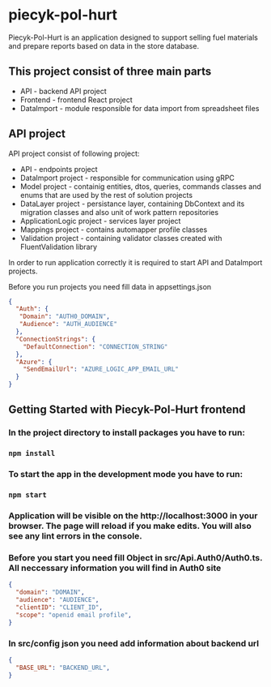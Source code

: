 # piecyk-pol-hurt

Piecyk-Pol-Hurt is an application designed to support selling fuel materials and prepare reports based on data in the store database.

## This project consist of three main parts

* API - backend API project
* Frontend - frontend React project
* DataImport - module responsible for data import from spreadsheet files

## API project

API project consist of following project:
 * API - endpoints project
 * DataImport project - responsible for communication using gRPC
 * Model project - containig entities, dtos, queries, commands classes and enums that are used by the rest of solution projects
 * DataLayer project - persistance layer, containing DbContext and its migration classes and also unit of work pattern repositories
 * ApplicationLogic project - services layer project
 * Mappings project - contains automapper profile classes
 * Validation project - containing validator classes created with FluentValidation library

In order to run application correctly it is required to start API and DataImport projects.

Before you run projects you need fill data in appsettings.json 
```json
{
  "Auth": {
   "Domain": "AUTH0_DOMAIN",
   "Audience": "AUTH_AUDIENCE"
  },
  "ConnectionStrings": {
    "DefaultConnection": "CONNECTION_STRING"
  },
  "Azure": {
    "SendEmailUrl": "AZURE_LOGIC_APP_EMAIL_URL"
  }
}
```

## Getting Started with Piecyk-Pol-Hurt frontend

### In the project directory to install packages you have to run:

### `npm install`

### To start the app in the development mode you have to run:

### `npm start`
### Application will be visible on the http://localhost:3000 in your browser. The page will reload if you make edits. You will also see any lint errors in the console.

### Before you start you need fill Object in src/Api.Auth0/Auth0.ts.  All neccessary information you will find in Auth0 site 
```json
{
  "domain": "DOMAIN",
  "audience": "AUDIENCE",
  "clientID": "CLIENT_ID",
  "scope": "openid email profile",
}
```

### In src/config json you need add information about backend url 
```json
{
  "BASE_URL": "BACKEND_URL",
}
```
